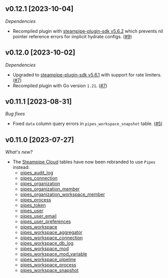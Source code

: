 ## v0.12.1 [2023-10-04]

_Dependencies_

- Recompiled plugin with [steampipe-plugin-sdk v5.6.2](https://github.com/turbot/steampipe-plugin-sdk/blob/main/CHANGELOG.md#v562-2023-10-03) which prevents nil pointer reference errors for implicit hydrate configs. ([#9](https://github.com/turbot/steampipe-plugin-pipes/pull/9))

## v0.12.0 [2023-10-02]

_Dependencies_

- Upgraded to [steampipe-plugin-sdk v5.6.1](https://github.com/turbot/steampipe-plugin-sdk/blob/main/CHANGELOG.md#v561-2023-09-29) with support for rate limiters. ([#7](https://github.com/turbot/steampipe-plugin-pipes/pull/7))
- Recompiled plugin with Go version `1.21`. ([#7](https://github.com/turbot/steampipe-plugin-pipes/pull/7))

## v0.11.1 [2023-08-31]

_Bug fixes_

- Fixed `data` column query errors in `pipes_workspace_snapshot` table. ([#5](https://github.com/turbot/steampipe-plugin-pipes/pull/5))

## v0.11.0 [2023-07-27]

_What's new?_

- The [Steampipe Cloud](https://hub.steampipe.io/plugins/turbot/steampipecloud/tables) tables have now been rebranded to use `Pipes` instead:
  - [pipes_audit_log](https://hub.steampipe.io/plugins/turbot/pipes/tables/pipes_audit_log)
  - [pipes_connection](https://hub.steampipe.io/plugins/turbot/pipes/tables/pipes_connection)
  - [pipes_organization](https://hub.steampipe.io/plugins/turbot/pipes/tables/pipes_organization)
  - [pipes_organization_member](https://hub.steampipe.io/plugins/turbot/pipes/tables/pipes_organization_member)
  - [pipes_organization_workspace_member](https://hub.steampipe.io/plugins/turbot/pipes/tables/pipes_organization_workspace_member)
  - [pipes_process](https://hub.steampipe.io/plugins/turbot/pipes/tables/pipes_process)
  - [pipes_token](https://hub.steampipe.io/plugins/turbot/pipes/tables/pipes_token)
  - [pipes_user](https://hub.steampipe.io/plugins/turbot/pipes/tables/pipes_user)
  - [pipes_user_email](https://hub.steampipe.io/plugins/turbot/pipes/tables/pipes_user_email)
  - [pipes_user_preferences](https://hub.steampipe.io/plugins/turbot/pipes/tables/pipes_user_preferences)
  - [pipes_workspace](https://hub.steampipe.io/plugins/turbot/pipes/tables/pipes_workspace)
  - [pipes_workspace_aggregator](https://hub.steampipe.io/plugins/turbot/pipes/tables/pipes_workspace_aggregator)
  - [pipes_workspace_connection](https://hub.steampipe.io/plugins/turbot/pipes/tables/pipes_workspace_connection)
  - [pipes_workspace_db_log](https://hub.steampipe.io/plugins/turbot/pipes/tables/pipes_workspace_db_log)
  - [pipes_workspace_mod](https://hub.steampipe.io/plugins/turbot/pipes/tables/pipes_workspace_mod)
  - [pipes_workspace_mod_variable](https://hub.steampipe.io/plugins/turbot/pipes/tables/pipes_workspace_mod_variable)
  - [pipes_workspace_pipeline](https://hub.steampipe.io/plugins/turbot/pipes/tables/pipes_workspace_pipeline)
  - [pipes_workspace_process](https://hub.steampipe.io/plugins/turbot/pipes/tables/pipes_workspace_process)
  - [pipes_workspace_snapshot](https://hub.steampipe.io/plugins/turbot/pipes/tables/pipes_workspace_snapshot)
